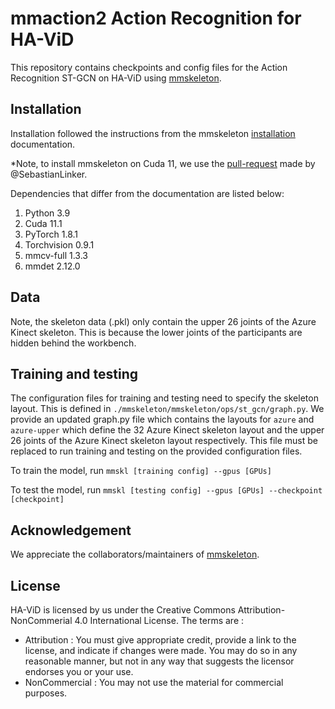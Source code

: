 # mmaction2 Action Recognition for HA-ViD
This repository contains checkpoints and config files for the Action Recognition ST-GCN on HA-ViD using [mmskeleton](https://github.com/open-mmlab/mmskeleton).

## Installation

Installation followed the instructions from the mmskeleton [installation](https://github.com/open-mmlab/mmskeleton/blob/master/doc/GETTING_STARTED.md) documentation.

*Note, to install mmskeleton on Cuda 11, we use the [pull-request](https://github.com/open-mmlab/mmskeleton/pull/416) made by @SebastianLinker.  

Dependencies that differ from the documentation are listed below:

1. Python 3.9
2. Cuda 11.1
3. PyTorch 1.8.1
4. Torchvision 0.9.1
5. mmcv-full 1.3.3 
6. mmdet 2.12.0

## Data
Note, the skeleton data (.pkl) only contain the upper 26 joints of the Azure Kinect skeleton. This is because the lower joints of the participants are hidden behind the workbench. 

## Training and testing

The configuration files for training and testing need to specify the skeleton layout. This is defined in `./mmskeleton/mmskeleton/ops/st_gcn/graph.py`. 
We provide an updated graph.py file which contains the layouts for `azure` and `azure-upper` which define the 32 Azure Kinect skeleton layout and the upper 26 joints of the Azure Kinect skeleton layout respectively.
This file must be replaced to run training and testing on the provided configuration files.

To train the model, run `mmskl [training config] --gpus [GPUs]`

To test the model, run `mmskl [testing config] --gpus [GPUs] --checkpoint [checkpoint]`

## Acknowledgement

We appreciate the collaborators/maintainers of [mmskeleton](https://github.com/open-mmlab/mmskeleton).

## License
HA-ViD is licensed by us under the Creative Commons Attribution-NonCommerial 4.0 International License. The terms are :
* Attribution : You must give appropriate credit, provide a link to the license, and indicate if changes were made. You may do so in any reasonable manner, but not in any way that suggests the licensor endorses you or your use.
* NonCommercial : You may not use the material for commercial purposes.